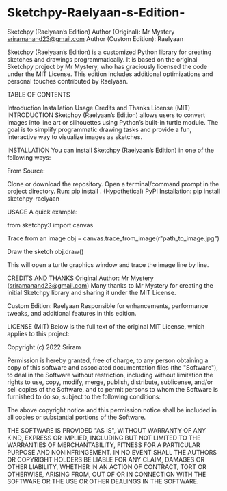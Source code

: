 # Sketchpy-Raelyaan-s-Edition-
Sketchpy (Raelyaan’s Edition)
Author (Original): Mr Mystery sriramanand23@gmail.com
Author (Custom Edition): Raelyaan

Sketchpy (Raelyaan’s Edition) is a customized Python library for creating sketches and drawings programmatically. It is based on the original Sketchpy project by Mr Mystery, who has graciously licensed the code under the MIT License. This edition includes additional optimizations and personal touches contributed by Raelyaan.

TABLE OF CONTENTS

Introduction
Installation
Usage
Credits and Thanks
License (MIT)
INTRODUCTION
Sketchpy (Raelyaan’s Edition) allows users to convert images into line art or silhouettes using Python’s built-in turtle module. The goal is to simplify programmatic drawing tasks and provide a fun, interactive way to visualize images as sketches.

INSTALLATION
You can install Sketchpy (Raelyaan’s Edition) in one of the following ways:

From Source:

Clone or download the repository.
Open a terminal/command prompt in the project directory.
Run: pip install .
(Hypothetical) PyPI Installation: pip install sketchpy-raelyaan

USAGE
A quick example:

from sketchpy3 import canvas

Trace from an image
obj = canvas.trace_from_image(r"path_to_image.jpg")

Draw the sketch
obj.draw()

This will open a turtle graphics window and trace the image line by line.

CREDITS AND THANKS
Original Author: Mr Mystery (sriramanand23@gmail.com)
Many thanks to Mr Mystery for creating the initial Sketchpy library and sharing it under the MIT License.

Custom Edition: Raelyaan
Responsible for enhancements, performance tweaks, and additional features in this edition.

LICENSE (MIT)
Below is the full text of the original MIT License, which applies to this project:

Copyright (c) 2022 Sriram

Permission is hereby granted, free of charge, to any person obtaining a copy of this software and associated documentation files (the "Software"), to deal in the Software without restriction, including without limitation the rights to use, copy, modify, merge, publish, distribute, sublicense, and/or sell copies of the Software, and to permit persons to whom the Software is furnished to do so, subject to the following conditions:

The above copyright notice and this permission notice shall be included in all copies or substantial portions of the Software.

THE SOFTWARE IS PROVIDED "AS IS", WITHOUT WARRANTY OF ANY KIND, EXPRESS OR IMPLIED, INCLUDING BUT NOT LIMITED TO THE WARRANTIES OF MERCHANTABILITY, FITNESS FOR A PARTICULAR PURPOSE AND NONINFRINGEMENT. IN NO EVENT SHALL THE AUTHORS OR COPYRIGHT HOLDERS BE LIABLE FOR ANY CLAIM, DAMAGES OR OTHER LIABILITY, WHETHER IN AN ACTION OF CONTRACT, TORT OR OTHERWISE, ARISING FROM, OUT OF OR IN CONNECTION WITH THE SOFTWARE OR THE USE OR OTHER DEALINGS IN THE SOFTWARE.
